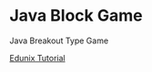 # Java Block Game

Java Breakout Type Game

[Edunix Tutorial](https://www.eduonix.com/courses/Software-Development/learn-how-to-build-a-game-using-java)
